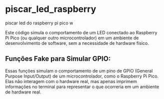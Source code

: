 # piscar_led_raspberry
piscar led do raspberry pi pico w

Este código simula o comportamento de um LED conectado ao Raspberry Pi Pico (ou qualquer outro microcontrolador) em um ambiente de desenvolvimento de software, sem a necessidade de hardware físico. 
## Funções Fake para Simular GPIO:
Essas funções simulam o comportamento de um pino de GPIO (General Purpose Input/Output) de um microcontrolador, como o Raspberry Pi Pico. Elas não interagem com o hardware real, mas apenas imprimem informações no terminal para representar o que ocorreria em um ambiente de hardware real.

